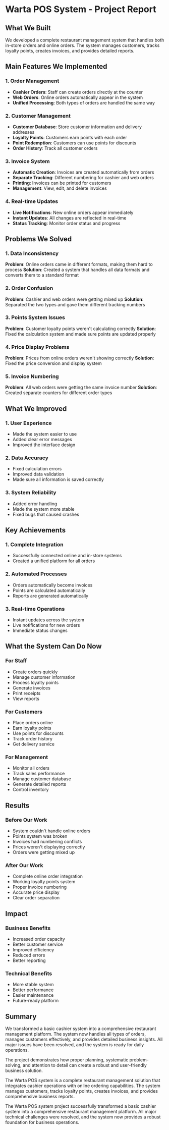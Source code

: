 # Warta POS System - Project Report

## What We Built
We developed a complete restaurant management system that handles both in-store orders and online orders. The system manages customers, tracks loyalty points, creates invoices, and provides detailed reports.

## Main Features We Implemented

### 1. Order Management
- **Cashier Orders**: Staff can create orders directly at the counter
- **Web Orders**: Online orders automatically appear in the system
- **Unified Processing**: Both types of orders are handled the same way

### 2. Customer Management
- **Customer Database**: Store customer information and delivery addresses
- **Loyalty Points**: Customers earn points with each order
- **Point Redemption**: Customers can use points for discounts
- **Order History**: Track all customer orders

### 3. Invoice System
- **Automatic Creation**: Invoices are created automatically from orders
- **Separate Tracking**: Different numbering for cashier and web orders
- **Printing**: Invoices can be printed for customers
- **Management**: View, edit, and delete invoices

### 4. Real-time Updates
- **Live Notifications**: New online orders appear immediately
- **Instant Updates**: All changes are reflected in real-time
- **Status Tracking**: Monitor order status and progress

## Problems We Solved

### 1. Data Inconsistency
**Problem**: Online orders came in different formats, making them hard to process
**Solution**: Created a system that handles all data formats and converts them to a standard format

### 2. Order Confusion
**Problem**: Cashier and web orders were getting mixed up
**Solution**: Separated the two types and gave them different tracking numbers

### 3. Points System Issues
**Problem**: Customer loyalty points weren't calculating correctly
**Solution**: Fixed the calculation system and made sure points are updated properly

### 4. Price Display Problems
**Problem**: Prices from online orders weren't showing correctly
**Solution**: Fixed the price conversion and display system

### 5. Invoice Numbering
**Problem**: All web orders were getting the same invoice number
**Solution**: Created separate counters for different order types

## What We Improved

### 1. User Experience
- Made the system easier to use
- Added clear error messages
- Improved the interface design

### 2. Data Accuracy
- Fixed calculation errors
- Improved data validation
- Made sure all information is saved correctly

### 3. System Reliability
- Added error handling
- Made the system more stable
- Fixed bugs that caused crashes

## Key Achievements

### 1. Complete Integration
- Successfully connected online and in-store systems
- Created a unified platform for all orders

### 2. Automated Processes
- Orders automatically become invoices
- Points are calculated automatically
- Reports are generated automatically

### 3. Real-time Operations
- Instant updates across the system
- Live notifications for new orders
- Immediate status changes

## What the System Can Do Now

### For Staff
- Create orders quickly
- Manage customer information
- Process loyalty points
- Generate invoices
- Print receipts
- View reports

### For Customers
- Place orders online
- Earn loyalty points
- Use points for discounts
- Track order history
- Get delivery service

### For Management
- Monitor all orders
- Track sales performance
- Manage customer database
- Generate detailed reports
- Control inventory

## Results

### Before Our Work
- System couldn't handle online orders
- Points system was broken
- Invoices had numbering conflicts
- Prices weren't displaying correctly
- Orders were getting mixed up

### After Our Work
- Complete online order integration
- Working loyalty points system
- Proper invoice numbering
- Accurate price display
- Clear order separation

## Impact

### Business Benefits
- Increased order capacity
- Better customer service
- Improved efficiency
- Reduced errors
- Better reporting

### Technical Benefits
- More stable system
- Better performance
- Easier maintenance
- Future-ready platform

## Summary

We transformed a basic cashier system into a comprehensive restaurant management platform. The system now handles all types of orders, manages customers effectively, and provides detailed business insights. All major issues have been resolved, and the system is ready for daily operations.

The project demonstrates how proper planning, systematic problem-solving, and attention to detail can create a robust and user-friendly business solution.

The Warta POS system is a complete restaurant management solution that integrates cashier operations with online ordering capabilities. The system manages customers, tracks loyalty points, creates invoices, and provides comprehensive business reports.

The Warta POS system project successfully transformed a basic cashier system into a comprehensive restaurant management platform. All major technical challenges were resolved, and the system now provides a robust foundation for business operations. 